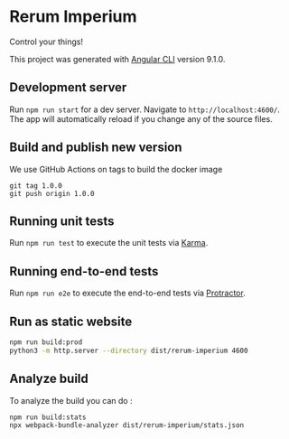 # Rerum Imperium

Control your things!

This project was generated with [Angular CLI](https://github.com/angular/angular-cli) version 9.1.0.

## Development server

Run `npm run start` for a dev server. Navigate to `http://localhost:4600/`. The app will automatically reload if you change any of the source files.

## Build and publish new version

We use GitHub Actions on tags to build the docker image

```shell
git tag 1.0.0
git push origin 1.0.0
```

## Running unit tests

Run `npm run test` to execute the unit tests via [Karma](https://karma-runner.github.io).

## Running end-to-end tests

Run `npm run e2e` to execute the end-to-end tests via [Protractor](http://www.protractortest.org/).

## Run as static website
```bash
npm run build:prod
python3 -m http.server --directory dist/rerum-imperium 4600
```

## Analyze build
To analyze the build you can do :
```bash
npm run build:stats
npx webpack-bundle-analyzer dist/rerum-imperium/stats.json
```
